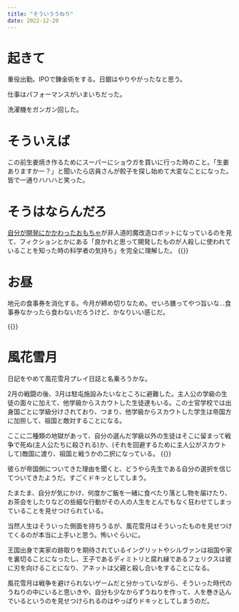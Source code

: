 ```yaml
---
title: "そういううねり"
date: 2022-12-20
---
```


# 起きて
重役出勤。IPOで錬金術をする。日銀はやりやがったなと思う。

仕事はパフォーマンスがいまいちだった。

洗濯機をガンガン回した。
# そういえば
この前生姜焼き作るためにスーパーにショウガを買いに行った時のこと。「生姜ありますかー？」と聞いたら店員さんが餃子を探し始めて大変なことになった。皆で一通りハハハと笑った。

# そうはならんだろ

[自分が開発にかかわったおもちゃ](/post/2022-12-13)が非人道的魔改造ロボットになっているのを見て、フィクションとかにある「良かれと思って開発したものが人殺しに使われていることを知った時の科学者の気持ち」を完全に理解した。
{{<tweet user="dango_bot" id="1604461480887390208">}}

# お昼
地元の食事券を消化する。今月が締め切りなため。せいろ膳ってやつ旨いな...食事券なかったら食わないだろうけど、かなりいい感じだ。

{{<tweet user="dango_bot" id="1605082056500736000">}}

# 風花雪月
日記をやめて風花雪月プレイ日誌と名乗ろうかな。

2月の戦闘の後、3月は駐屯施設みたいなところに避難した。主人公の学級の生徒の面々に加えて、他学級からスカウトした生徒達もいる。この士官学校では出身国ごとに学級分けされており、つまり、他学級からスカウトした学生は帝国方に加担して、祖国と敵対することになる。

ここに二種類の地獄があって、自分の選んだ学級以外の生徒はそこに留まって戦争で死ぬ(主人公たちに殺される)か、(それを回避するために主人公がスカウトして)敵国に渡り、祖国と戦うかの二択になっている。
{{<tweet user="dango_bot" id="1605178601384861696">}}

彼らが帝国側についてきた理由を聞くと、どうやら先生である自分の選択を信じてついてきたようだ。すごくドキッとしてしまう。

たまたま、自分が気にかけ、何度かご飯を一緒に食べたり落とし物を届けたり、お茶会をしたりなどの些細な行動がその人の人生をとんでもなく狂わせてしまっていることを見せつけられている。

当然人生はそういった側面を持ちうるが、風花雪月はそういったものを見せつけてくるのが本当に上手いと思う。怖いぐらいに。

王国出身で実家の跡取りを期待されているイングリットやシルヴァンは祖国や家を裏切ることになったし、王子であるディミトリと腐れ縁であるフェリクスは彼に刃を向けることになり、アネットは父親と殺し合いをすることになる。

風花雪月は戦争を避けられないゲームだと分かっていながら、そういった時代のうねりの中にいると思いきや、自分も少なからずうねりを作って、人を巻き込んでいるというのを見せつけられるのはやっぱりドキッとしてしまうのだ。

